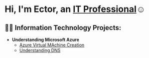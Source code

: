 <h1>Hi, I'm Ector, an <a href="https://www.linkedin.com/in/ector-hernandez-6a373a194/">IT Professional</a>☺</h1>

<h2>👨‍💻 Information Technology Projects:</h2>

- <b>Understanding Microsoft Azure</b>
  - [Azure Virtual MAchine Creation](https://github.com/EctorHernandez/Azure-Virtual-Machines)
  - [Understanding DNS](https://github.com/EctorHernandez/Understanding-DNS-Using-Azure)
